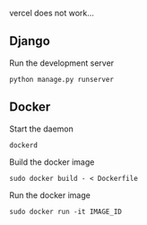 vercel does not work...

## Django
Run the development server
```
python manage.py runserver
```

## Docker
Start the daemon
```
dockerd
```
Build the docker image
```
sudo docker build - < Dockerfile
```
Run the docker image
```
sudo docker run -it IMAGE_ID
```
